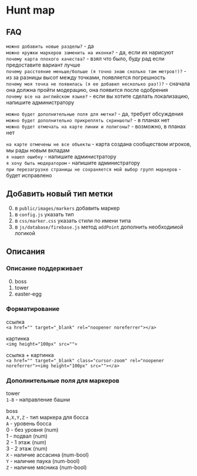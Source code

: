 # Hunt map

## FAQ

```можно добавить новые разделы?``` - да  
```можно кружки маркеров заменить на иконки?``` - да, если их нарисуют  
```почему карта плохого качества?``` - взял что было, буду рад если предоставите вариант лучше  
```почему расстояние меньше/больше (я точно знаю сколько там метров!)?``` - из за разницы высот между точками, появляется погрешность  
```почему моя точка не появилась (я ее добавил несколько раз!)?``` - сначала она должна пройти модерацию, она появится после одобрения  
```почему все на английском языке?``` - если вы хотите сделать локализацию, напишите администратору  


```можно будет дополнительные поля для метки?``` - да, требует обсуждения  
```можно будет дополнительно прикреплять скриншоты?``` - в планах нет  
```можно будет отмечать на карте линии и полигоны?``` - возможно, в планах нет  


```на карте отмечены не все объекты``` - карта создана сообществом игроков, мы рады новым вкладам  
```я нашел ошибку``` - напишите администратору  
```я хочу быть модератором``` - напишите администратору  
```при перезагрузке страницы не сохраняется мой выбор групп маркеров``` - будет исправлено  

## Добавить новый тип метки
0. в `public/images/markers` добавить маркер  
0. в `config.js` указать тип  
0. в `css/marker.css` указать стили по имени типа  
0. в `js/database/firebase.js` метод `addPoint` дополнить необходимой логикой  

## Описания
### Описание поддерживает
0. boss
0. tower
0. easter-egg

### Форматирование
ссылка  
```<a href="" target="_blank" rel="noopener noreferrer"></a>```  

картинка  
```<img height="100px" src="">```  

ссылка + картинка  
```<a href="" target="_blank" class="cursor-zoom" rel="noopener noreferrer"><img height="100px" src=""></a>```  

### Дополнительные поля для маркеров
tower  
```1-8``` - направление башни  

boss  
```A,X,Y,Z``` - тип маркера для босса  
`A` - уровень босса  
      0 - без уровня (num)  
      1 - подвал (num)  
      2 - 1 этаж (num)  
      3 - 2 этаж (num)  
`X` - наличие ассасина (num-bool)  
`Y` - наличие паука (num-bool)  
`Z` - наличие мясника (num-bool)  
